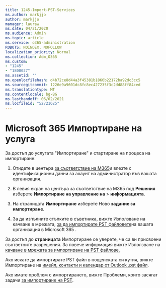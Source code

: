 ```yaml
---
title: 1245-Import-PST-Services
ms.author: markjjo
author: markjjo
manager: lauraw
ms.date: 04/21/2020
ms.audience: Admin
ms.topic: article
ms.service: o365-administration
ROBOTS: NOINDEX, NOFOLLOW
localization_priority: Normal
ms.collection: Adm_O365
ms.custom:
- "1245"
- "1800027"
ms.assetid: ''
ms.openlocfilehash: d4b72ce8d44a3f45381b1866b22172ba92dc3cc5
ms.sourcegitcommit: 1226e9a9601dc8fc8ec427235f3c2dd88ff84ced
ms.translationtype: MT
ms.contentlocale: bg-BG
ms.lasthandoff: 06/02/2021
ms.locfileid: "52721625"
---
```

# <a name="microsoft-365-import-service"></a>Microsoft 365 Импортиране на услуга

За достъп до услугата "Импортиране" и стартиране на процеса на импортиране:

1. Отидете в центъра [за съответствие на M365](https://compliance.microsoft.com/)и влезте с идентификационни данни за акаунт на администратор във вашата организация.

1. В левия екран на центъра за съответствие на M365 под **Решения** изберете **Импортиране на управление на**  >  **информацията**.

1. На страницата **Импортиране** изберете Ново **задание за импортиране**.

1. За да изпълните стъпките в съветника, вижте Използване на качване в мрежата, [за да импортирате PST файловете](/compliance/use-network-upload-to-import-pst-files)на вашата организация в Microsoft 365 .

За достъп до **страницата** Импортиране се уверете, че са ви присвоени съответните разрешения. За повече информация вижте Използване на [качване в мрежата за импортиране на PST файлове.](/microsoft-365/compliance/importing-pst-files-to-office-365#using-network-upload-to-import-pst-files)

Ако искате да импортирате PST файл в пощенската си кутия, вижте Импортиране на [имейл, контакти и календар от Outlook .pst файл](https://support.office.com/article/import-email-contacts-and-calendar-from-an-outlook-pst-file-431a8e9a-f99f-4d5f-ae48-ded54b3440ac).

Ако имате проблем с импортирането, вижте Проблеми, които засягат задачи [за импортиране на PST](/office365/troubleshoot/pst-import-service/issues-with-pst-import-job).

